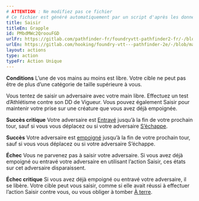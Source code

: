 ```yaml
---
# ATTENTION : Ne modifiez pas ce fichier
# Ce fichier est généré automatiquement par un script d'après les données du module Foundry VTT officiel et de sa traduction
title: Saisir
titleEn: Grapple
id: PMbdMWc2QroouFGD
urlFr: https://gitlab.com/pathfinder-fr/foundryvtt-pathfinder2-fr/-/blob/master/data/actions/PMbdMWc2QroouFGD.htm
urlEn: https://gitlab.com/hooking/foundry-vtt---pathfinder-2e/-/blob/master/packs/data/actions.db/grapple.json
layout: actions
type: action
typeFr: Action Unique
---
```

**Conditions** L’une de vos mains au moins est libre. Votre cible ne peut pas être de plus d’une catégorie de taille supérieure à vous.

Vous tentez de saisir un adversaire avec votre main libre. Effectuez un test d’<span data-pf2-action="grapple" data-pf2-glyph="A">Athlétisme contre son DD de Vigueur. Vous pouvez également Saisir pour maintenir votre prise sur une créature que vous avez déjà empoignée.

**Succès critique** Votre adversaire est [Entravé](../conditions/entravé.md) jusqu’à la fin de votre prochain tour, sauf si vous vous déplacez ou si votre adversaire [S’échappe](s-échapper.md).

**Succès** Votre adversaire est [empoigné](../conditions/agrippé-empoigné.md) jusqu’à la fin de votre prochain tour, sauf si vous vous déplacez ou si votre adversaire S’échappe.

**Échec** Vous ne parvenez pas à saisir votre adversaire. Si vous avez déjà empoigné ou entravé votre adversaire en utilisant l’action Saisir, ces états sur cet adversaire disparaissent.

**Échec critique** Si vous avez déjà empoigné ou entravé votre adversaire, il se libère. Votre cible peut vous saisir, comme si elle avait réussi à effectuer l’action Saisir contre vous, ou vous obliger à tomber [À terre](../conditions/à-terre.md).
